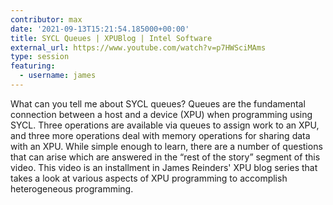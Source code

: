 ```yaml
---
contributor: max
date: '2021-09-13T15:21:54.185000+00:00'
title: SYCL Queues | XPUBlog | Intel Software
external_url: https://www.youtube.com/watch?v=p7HWSciMAms
type: session
featuring: 
  - username: james
---
```


What can you tell me about SYCL queues? Queues are the fundamental connection between a host and a device (XPU) when
programming using SYCL. Three operations are available via queues to assign work to an XPU, and three more operations
deal with memory operations for sharing data with an XPU. While simple enough to learn, there are a number of questions
that can arise which are answered in the “rest of the story” segment of this video. This video is an installment in
James Reinders' XPU blog series that takes a look at various aspects of XPU programming to accomplish heterogeneous
programming.

